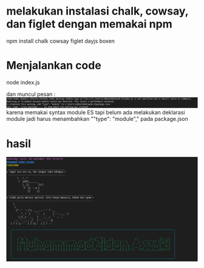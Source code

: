 # melakukan instalasi chalk, cowsay, dan figlet dengan memakai npm

npm install chalk cowsay figlet dayjs boxen

# Menjalankan code 

node index.js

dan muncul pesan :
![alt text](image.png)
karena memakai syntax module ES tapi belum ada melakukan deklarasi module jadi harus menambahkan ""type": "module"," pada package.json

# hasil 

![alt text](image-2.png)
